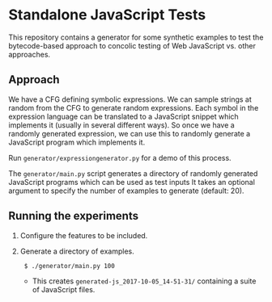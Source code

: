 # Standalone JavaScript Tests

This repository contains a generator for some synthetic examples to test
the bytecode-based approach to concolic testing of Web JavaScript
vs. other approaches.

## Approach

We have a CFG defining symbolic expressions. We can sample strings at
random from the CFG to generate random expressions. 
Each symbol in the expression language can be translated to a
JavaScript snippet which implements it (usually in several different
ways). 
So once we have a randomly generated expression, we can use this to randomly generate a JavaScript program which implements it.

Run `generator/expressiongenerator.py` for a demo of this process.

The `generator/main.py` script generates a directory of randomly
generated JavaScript programs
 which can be used as test inputs  It takes an optional argument to specify the 
number of examples to generate (default: 20).

## Running the experiments

1. Configure the features to be included.
 

2. Generate a directory of examples.

        $ ./generator/main.py 100

    * This creates `generated-js_2017-10-05_14-51-31/` containing a suite of JavaScript files.


